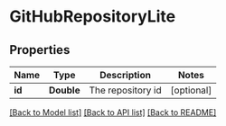 # GitHubRepositoryLite

## Properties
Name | Type | Description | Notes
------------ | ------------- | ------------- | -------------
**id** | **Double** | The repository id | [optional] 

[[Back to Model list]](../README.md#documentation-for-models) [[Back to API list]](../README.md#documentation-for-api-endpoints) [[Back to README]](../README.md)



